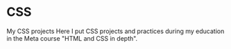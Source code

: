 # CSS
My CSS projects
Here I put CSS projects and practices during my education in the Meta course "HTML and CSS in depth".

